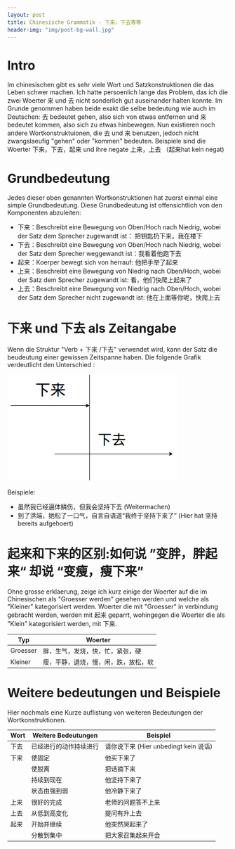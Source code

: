```yaml
---
layout: post
title: Chinesische Grammatik - 下来，下去等等
header-img: "img/post-bg-wall.jpg"
---
```


# Intro

Im chinesischen gibt es sehr viele Wort und Satzkonstruktionen die das Leben schwer machen. Ich hatte persoenlich lange das Problem, das ich die zwei Woerter 来 und 去 nicht sonderlich gut auseinander halten konnte. Im Grunde genommen haben beide exakt die selbe bedeutung wie auch im Deutschen: 去 bedeutet gehen, also sich von etwas entfernen und 来 bedeutet kommen, also sich zu etwas hinbewegen. Nun existieren noch andere Wortkonstruktuionen, die 去 und 来 benutzen, jedoch nicht zwangslaeufig "gehen" oder "kommen" bedeuten. Beispiele sind die Woerter 下来，下去，起来 und ihre negate 上来，上去 （起来hat kein negat)

# Grundbedeutung

Jedes dieser oben genannten Wortkonstruktionen hat zuerst einmal eine simple Grundbedeutung. Diese Grundbedeutung ist offensichtlich von den Komponenten abzuleiten: 

* 下来：Beschreibt eine Bewegung von Oben/Hoch nach Niedrig, wobei der Satz dem Sprecher zugewandt ist： 把钥匙扔下来，我在楼下
* 下去：Beschreibt eine Bewegung von Oben/Hoch nach Niedrig, wobei der Satz dem Sprecher weggewandt ist：我看着他跑下去
* 起来：Koerper bewegt sich von herrauf: 他把手举了起来
* 上来：Beschreibt eine Bewegung von Niedrig nach Oben/Hoch, wobei der Satz dem Sprecher zugewandt ist: 看，他们快爬上起来了
* 上去：Beschreibt eine Bewegung von Niedrig nach Oben/Hoch, wobei der Satz dem Sprecher nicht zugewandt ist: 他在上面等你呢，快爬上去


# 下来 und 下去 als Zeitangabe

Wenn die Struktur "Verb + 下来 /下去" verwendet wird, kann der Satz die beudeutung einer gewissen Zeitspanne haben. Die folgende Grafik verdeutlicht den Unterschied :

![Die beiden Zeitformen 下去 und 下来 im Vergleich](img/xiaqu.png)

Beispiele:

* 虽然我已经遍体鳞伤，但我会坚持下去 (Weitermachen)
* 到了洪端，她松了一口气，自言自语道“我终于坚持下来了” (Hier hat 坚持 bereits aufgehoert)

# 起来和下来的区别:如何说 ”变胖，胖起来“ 却说 “变瘦，瘦下来”


Ohne grosse erklaerung, zeige ich kurz einige der Woerter auf die im Chinesischen als "Groesser werden" gesehen werden und welche als "Kleiner" kategorisiert werden. Woerter die mit "Groesser" in verbindung gebracht werden, werden mit 起来 geparrt, wohingegen die Woerter die als "Klein" kategorisiert werden, mit 下来.

|   Typ    |               Woerter                |
|----------|--------------------------------------|
| Groesser | 胖，生气，发烧，快，忙，紧张，硬     |
| Kleiner  | 瘦，平静，退烧，慢，闲，跌，放松，软 |


# Weitere bedeutungen und Beispiele

Hier nochmals eine Kurze auflistung von weiteren Bedeutungen der Wortkonstruktionen.

| Wort |  Weitere Bedeutungen   |                Beispiel               |
|------|------------------------|---------------------------------------|
| 下去 | 已经进行的动作持续进行 | 请你说下来 (Hier unbedingt kein 说话) |
| 下来 | 使固定                 | 他买下来了                            |
|      | 使脱离                 | 把话摘下来                            |
|      | 持续到现在             | 他坚持下来了                          |
|      | 状态由强到弱           | 他冷静下来了                          |
| 上来 | 很好的完成             | 老师的问题答不上来                    |
| 上去 | 从低到高变化           | 提问有升上去                          |
| 起来 | 开始并继续             | 他突然哭起来了                        |
|      | 分散到集中             | 把大家召集起来开会                    |

